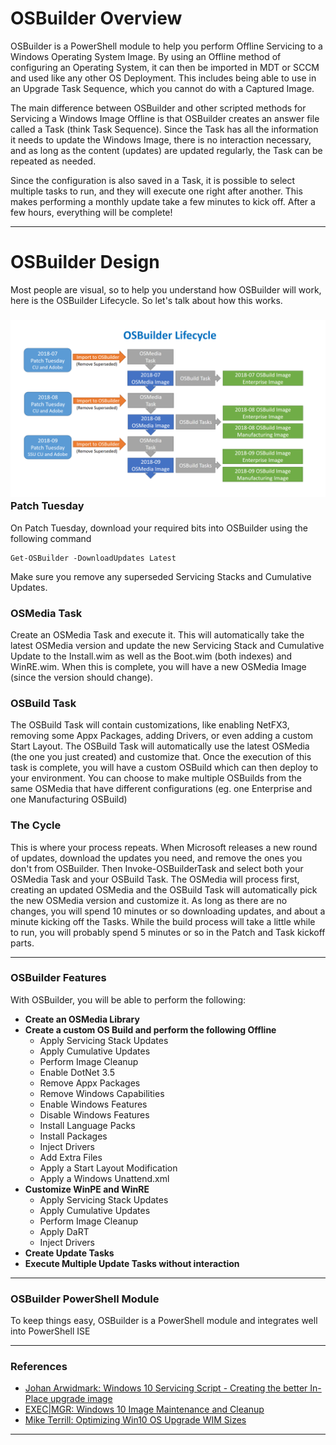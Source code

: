 # OSBuilder Overview

OSBuilder is a PowerShell module to help you perform Offline Servicing to a Windows Operating System Image.  By using an Offline method of configuring an Operating System, it can then be imported in MDT or SCCM and used like any other OS Deployment.  This includes being able to use in an Upgrade Task Sequence, which you cannot do with a Captured Image.

The main difference between OSBuilder and other scripted methods for Servicing a Windows Image Offline is that OSBuilder creates an answer file called a Task \(think Task Sequence\).  Since the Task has all the information it needs to update the Windows Image, there is no interaction necessary, and as long as the content \(updates\) are updated regularly, the Task can be repeated as needed.

Since the configuration is also saved in a Task, it is possible to select multiple tasks to run, and they will execute one right after another.  This makes performing a monthly update take a few minutes to kick off.  After a few hours, everything will be complete!

---

# OSBuilder Design

Most people are visual, so to help you understand how OSBuilder will work, here is the OSBuilder Lifecycle.  So let's talk about how this works.

### ![](/assets/2018-07-21_23-10-22.png)Patch Tuesday

On Patch Tuesday, download your required bits into OSBuilder using the following command

```
Get-OSBuilder -DownloadUpdates Latest
```

Make sure you remove any superseded Servicing Stacks and Cumulative Updates.

### OSMedia Task

Create an OSMedia Task and execute it.  This will automatically take the latest OSMedia version and update the new Servicing Stack and Cumulative Update to the Install.wim as well as the Boot.wim \(both indexes\) and WinRE.wim.  When this is complete, you will have a new OSMedia Image \(since the version should change\).

### OSBuild Task

The OSBuild Task will contain customizations, like enabling NetFX3, removing some Appx Packages, adding Drivers, or even adding a custom Start Layout.  The OSBuild Task will automatically use the latest OSMedia \(the one you just created\) and customize that.  Once the execution of this task is complete, you will have a custom OSBuild which can then deploy to your environment. You can choose to make multiple OSBuilds from the same OSMedia that have different configurations \(eg. one Enterprise and one Manufacturing OSBuild\)

### The Cycle

This is where your process repeats.  When Microsoft releases a new round of updates, download the updates you need, and remove the ones you don't from OSBuilder.  Then Invoke-OSBuilderTask and select both your OSMedia Task and your OSBuild Task.  The OSMedia will process first, creating an updated OSMedia and the OSBuild Task will automatically pick the new OSMedia version and customize it.  As long as there are no changes, you will spend 10 minutes or so downloading updates, and about a minute kicking off the Tasks.  While the build process will take a little while to run, you will probably spend 5 minutes or so in the Patch and Task kickoff parts.

---

### OSBuilder Features

With OSBuilder, you will be able to perform the following:

* **Create an OSMedia Library**
* **Create a custom OS Build and perform the following Offline**
  * Apply Servicing Stack Updates
  * Apply Cumulative Updates
  * Perform Image Cleanup
  * Enable DotNet 3.5
  * Remove Appx Packages
  * Remove Windows Capabilities
  * Enable Windows Features
  * Disable Windows Features
  * Install Language Packs
  * Install Packages
  * Inject Drivers
  * Add Extra Files
  * Apply a Start Layout Modification
  * Apply a Windows Unattend.xml
* **Customize WinPE and WinRE**
  * Apply Servicing Stack Updates
  * Apply Cumulative Updates
  * Perform Image Cleanup
  * Apply DaRT
  * Inject Drivers
* **Create Update Tasks**
* **Execute Multiple Update Tasks without interaction**

---

### OSBuilder PowerShell Module

To keep things easy, OSBuilder is a PowerShell module and integrates well into PowerShell ISE

---

### References

* [Johan Arwidmark: Windows 10 Servicing Script - Creating the better In-Place upgrade image](https://deploymentresearch.com/Research/Post/672/Windows-10-Servicing-Script-Creating-the-better-In-Place-upgrade-image)
* [EXEC\|MGR: Windows 10 Image Maintenance and Cleanup](https://execmgr.net/2018/06/07/windows-10-image-maintenance/)
* [Mike Terrill: Optimizing Win10 OS Upgrade WIM Sizes](https://miketerrill.net/2018/06/23/optimizing-win10-os-upgrade-wim-sizes/)

---



